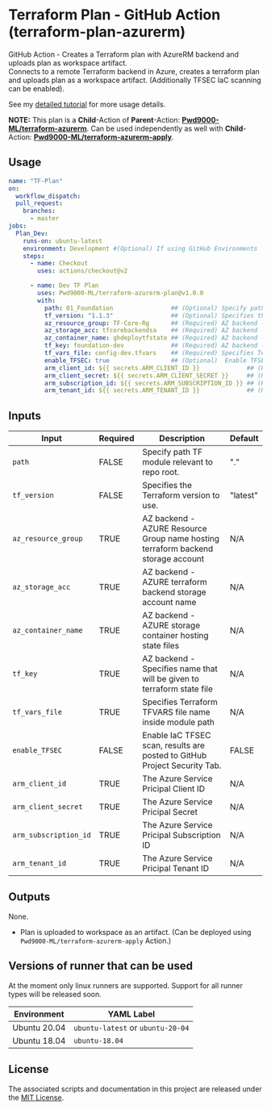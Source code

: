# Terraform Plan - GitHub Action (terraform-plan-azurerm)

GitHub Action - Creates a Terraform plan with AzureRM backend and uploads plan as workspace artifact.  
Connects to a remote Terraform backend in Azure, creates a terraform plan and uploads plan as a workspace artifact. (Additionally TFSEC IaC scanning can be enabled).  

See my [detailed tutorial]() for more usage details.  

**NOTE:** This plan is a **Child**-Action of **Parent**-Action: **[Pwd9000-ML/terraform-azurerm]()**. Can be used independently as well with **Child**-Action: **[Pwd9000-ML/terraform-azurerm-apply](https://github.com/Pwd9000-ML/terraform-azurerm-apply)**.  

## Usage

```yaml
name: "TF-Plan"
on:
  workflow_dispatch:
  pull_request:
    branches:
      - master
jobs:
  Plan_Dev:
    runs-on: ubuntu-latest
    environment: Development #(Optional) If using GitHub Environments      
    steps:
      - name: Checkout
        uses: actions/checkout@v2

      - name: Dev TF Plan
        uses: Pwd9000-ML/terraform-azurerm-plan@v1.0.0
        with:
          path: 01_Foundation                ## (Optional) Specify path TF module relevant to repo root. Default="."
          tf_version: "1.1.3"                ## (Optional) Specifies the Terraform version to use. Default="latest"
          az_resource_group: TF-Core-Rg      ## (Required) AZ backend - AZURE Resource Group hosting terraform backend storage acc 
          az_storage_acc: tfcorebackendsa    ## (Required) AZ backend - AZURE terraform backend storage acc 
          az_container_name: ghdeploytfstate ## (Required) AZ backend - AZURE storage container hosting state files 
          tf_key: foundation-dev             ## (Required) AZ backend - Specifies name that will be given to terraform state file 
          tf_vars_file: config-dev.tfvars    ## (Required) Specifies Terraform TFVARS file name inside module path
          enable_TFSEC: true                 ## (Optional)  Enable TFSEC IaC scans
          arm_client_id: ${{ secrets.ARM_CLIENT_ID }}             ## (Required) ARM Client ID 
          arm_client_secret: ${{ secrets.ARM_CLIENT_SECRET }}     ## (Required)ARM Client Secret
          arm_subscription_id: ${{ secrets.ARM_SUBSCRIPTION_ID }} ## (Required) ARM Subscription ID
          arm_tenant_id: ${{ secrets.ARM_TENANT_ID }}             ## (Required) ARM Tenant ID
```

## Inputs

| Input | Required |Description |Default |
| ----- | -------- | ---------- | ------ |
| `path` | FALSE | Specify path TF module relevant to repo root. | "." |
| `tf_version` | FALSE | Specifies the Terraform version to use. | "latest" |
| `az_resource_group` | TRUE | AZ backend - AZURE Resource Group name hosting terraform backend storage account | N/A |
| `az_storage_acc` | TRUE | AZ backend - AZURE terraform backend storage account name | N/A |
| `az_container_name` | TRUE | AZ backend - AZURE storage container hosting state files  | N/A |
| `tf_key` | TRUE | AZ backend - Specifies name that will be given to terraform state file | N/A |
| `tf_vars_file` | TRUE | Specifies Terraform TFVARS file name inside module path | N/A |
| `enable_TFSEC` | FALSE | Enable IaC TFSEC scan, results are posted to GitHub Project Security Tab. | FALSE |
| `arm_client_id` | TRUE | The Azure Service Pricipal Client ID | N/A |
| `arm_client_secret` | TRUE | The Azure Service Pricipal Secret | N/A |
| `arm_subscription_id` | TRUE | The Azure Service Pricipal Subscription ID | N/A |
| `arm_tenant_id` | TRUE | The Azure Service Pricipal Tenant ID | N/A |

## Outputs

None.  

* Plan is uploaded to workspace as an artifact. (Can be deployed using `Pwd9000-ML/terraform-azurerm-apply` Action.)

## Versions of runner that can be used

At the moment only linux runners are supported. Support for all runner types will be released soon.

| Environment | YAML Label |
| --------------------|---------------------|
| Ubuntu 20.04 | `ubuntu-latest` or `ubuntu-20-04` |
| Ubuntu 18.04 | `ubuntu-18.04` |

## License

The associated scripts and documentation in this project are released under the [MIT License](LICENSE).
